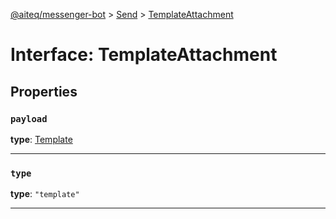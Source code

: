 [@aiteq/messenger-bot](../README.md) > [Send](../modules/send.md) > [TemplateAttachment](../interfaces/send.templateattachment.md)

# Interface: TemplateAttachment

## Properties

<a id="payload"></a>
###  `payload`

**type**: [Template](../modules/send.md#template)
___

<a id="type"></a>
###  `type`

**type**: `"template"`
___
